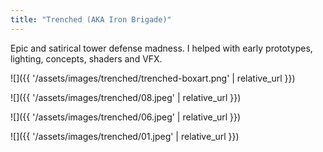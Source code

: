 ```yaml
---
title: "Trenched (AKA Iron Brigade)"
---
```


Epic and satirical tower defense madness. I helped with early prototypes, lighting, concepts, shaders and VFX.

![]({{ '/assets/images/trenched/trenched-boxart.png' | relative_url }})

![]({{ '/assets/images/trenched/08.jpeg' | relative_url }})

![]({{ '/assets/images/trenched/06.jpeg' | relative_url }})

![]({{ '/assets/images/trenched/01.jpeg' | relative_url }})

